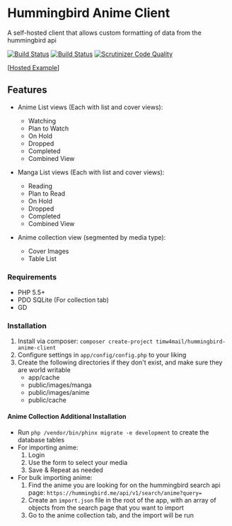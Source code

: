 # Hummingbird Anime Client

A self-hosted client that allows custom formatting of data from the hummingbird api

[![Build Status](https://jenkins.timshomepage.net/buildStatus/icon?job=animeclient)](https://jenkins.timshomepage.net/job/animeclient/)
[![Build Status](https://travis-ci.org/timw4mail/HummingBirdAnimeClient.svg?branch=master)](https://travis-ci.org/timw4mail/HummingBirdAnimeClient)
[![Scrutinizer Code Quality](https://scrutinizer-ci.com/g/timw4mail/HummingBirdAnimeClient/badges/quality-score.png?b=master)](https://scrutinizer-ci.com/g/timw4mail/HummingBirdAnimeClient/?branch=master)

[[Hosted Example](https://list.timshomepage.net)]

## Features

* Anime List views (Each with list and cover views):
	* Watching
	* Plan to Watch
	* On Hold
	* Dropped
	* Completed
	* Combined View

* Manga List views (Each with list and cover views):
	* Reading
	* Plan to Read
	* On Hold
	* Dropped
	* Completed
	* Combined View

* Anime collection view (segmented by media type):
	* Cover Images
	* Table List

### Requirements

* PHP 5.5+
* PDO SQLite (For collection tab)
* GD

### Installation

1. Install via composer: `composer create-project timw4mail/hummingbird-anime-client`
2. Configure settings in `app/config/config.php` to your liking
3. Create the following directories if they don't exist, and make sure they are world writable
	* app/cache
	* public/images/manga
	* public/images/anime
	* public/cache

#### Anime Collection Additional Installation
* Run `php /vendor/bin/phinx migrate -e development` to create the database tables
* For importing anime:
	1. Login
	2. Use the form to select your media
	3. Save &amp; Repeat as needed
* For bulk importing anime:
	1. Find the anime you are looking for on the hummingbird search api page: `https://hummingbird.me/api/v1/search/anime?query=`
	2. Create an `import.json` file in the root of the app, with an array of objects from the search page that you want to import
	3. Go to the anime collection tab, and the import will be run

